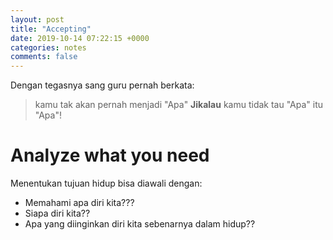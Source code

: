 ```yaml
---
layout: post
title: "Accepting"
date: 2019-10-14 07:22:15 +0000
categories: notes
comments: false
---
```


Dengan tegasnya sang guru pernah berkata:
> kamu tak akan pernah menjadi "Apa" **Jikalau** kamu tidak tau "Apa" itu "Apa"!

# Analyze what you need
Menentukan tujuan hidup bisa diawali dengan:
- Memahami apa diri kita???
- Siapa diri kita??
- Apa yang diinginkan diri kita sebenarnya dalam hidup??
